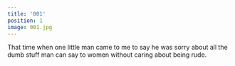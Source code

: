 ```yaml
---
title: '001'
position: 1
image: 001.jpg
---
```


That time when one little man came to me to say he was sorry about all the dumb stuff man can say to women without caring about being rude.

